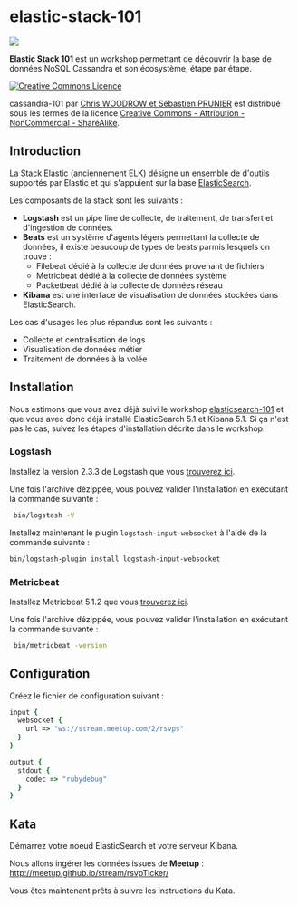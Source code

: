 # elastic-stack-101

![](https://www.elastic.co/assets/blt40d641b66539f69c/the-elastic-stack-thumb.png)

**Elastic Stack 101** est un workshop permettant de découvrir la base de données NoSQL Cassandra et son écosystème, étape par étape.

<a rel="license" href="http://creativecommons.org/licenses/by-nc-sa/4.0/"><img alt="Creative Commons Licence" style="border-width:0" src="https://i.creativecommons.org/l/by-nc-sa/4.0/88x31.png" /></a>

<span xmlns:dct="http://purl.org/dc/terms/" property="dct:title">cassandra-101</span> par <a xmlns:cc="http://creativecommons.org/ns#" href="https://github.com/nosql-bootcamp/cassandra-101" property="cc:attributionName" rel="cc:attributionURL">Chris WOODROW et Sébastien PRUNIER</a> est distribué sous les termes de la licence <a rel="license" href="http://creativecommons.org/licenses/by-nc-sa/4.0/">Creative Commons - Attribution - NonCommercial - ShareAlike</a>.

## Introduction
La Stack Elastic (anciennement ELK) désigne un ensemble de d'outils supportés par Elastic et qui s'appuient sur la base [ElasticSearch](https://github.com/nosql-bootcamp/elasticsearch-101).

Les composants de la stack sont les suivants :
* **Logstash** est un pipe line de collecte, de traitement, de transfert et d'ingestion de données.
* **Beats** est un système d'agents légers permettant la collecte de données, il existe beaucoup de types de beats parmis lesquels on trouve :
  * Filebeat dédié à la collecte de données provenant de fichiers
  * Metricbeat dédié à la collecte de données système
  * Packetbeat dédié à la collecte de données réseau
* **Kibana** est une interface de visualisation de données stockées dans ElasticSearch.

Les cas d'usages les plus répandus sont les suivants :
* Collecte et centralisation de logs
* Visualisation de données métier
* Traitement de données à la volée

## Installation
Nous estimons que vous avez déjà suivi le workshop [elasticsearch-101](https://github.com/nosql-bootcamp/elasticsearch-101) et que vous avec donc déjà installé ElasticSearch 5.1 et Kibana 5.1. Si ça n'est pas le cas, suivez les étapes d'installation décrite dans le workshop.

### Logstash
Installez la version 2.3.3 de Logstash que vous [trouverez ici](https://www.elastic.co/fr/downloads/past-releases/logstash-2-3-3).

Une fois l'archive dézippée, vous pouvez valider l'installation en exécutant la commande suivante :
```bash
 bin/logstash -V
 ```

 Installez maintenant le plugin `logstash-input-websocket` à l'aide de la commande suivante :
 ```bash
 bin/logstash-plugin install logstash-input-websocket
 ```

### Metricbeat
Installez Metricbeat 5.1.2 que vous [trouverez ici](https://www.elastic.co/downloads/beats/metricbeat).

Une fois l'archive dézippée, vous pouvez valider l'installation en exécutant la commande suivante :
```bash
 bin/metricbeat -version
```

## Configuration
Créez le fichier de configuration suivant :
```ruby
input {
  websocket {
    url => "ws://stream.meetup.com/2/rsvps"
  }
}

output {
  stdout {
    codec => "rubydebug"
  }
}
```

## Kata
Démarrez votre noeud ElasticSearch et votre serveur Kibana.

Nous allons ingérer les données issues de **Meetup** : http://meetup.github.io/stream/rsvpTicker/

Vous êtes maintenant prêts à suivre les instructions du Kata.

